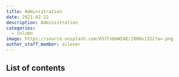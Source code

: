 ```yaml
---
title: Administration
date: 2021-02-22
description: Administration
categories:
  - column
image: https://source.unsplash.com/657CnQmWZAE/2000x1322?a=.png
author_staff_member: ailever
---
```


## List of contents
